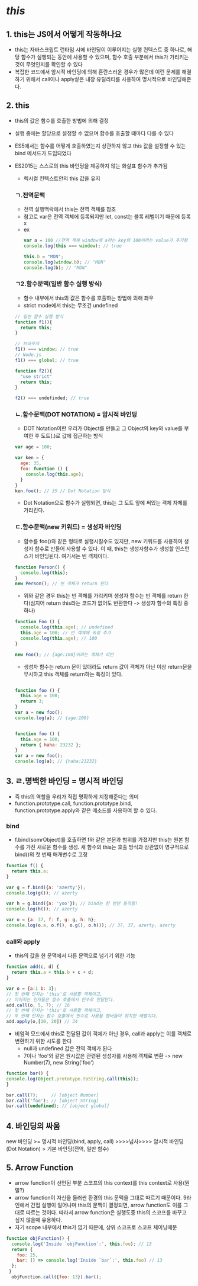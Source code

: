 # ***this***
## 1. this는 JS에서 어떻게 작동하나요
- this는 자바스크립트 런타임 시에 바인딩이 이루어지는 실행 컨텍스트 중 하나로, 해당 함수가 실행되는 동안에 사용할 수 있으며, 함수 호출 부분에서 this가 가리키는 것이 무엇인지를 확인할 수 있다
- 복잡한 코드에서 암시적 바인딩에 의해 혼란스러운 경우가 많은데 이런 문제를 해결하기 위해서 call이나 apply샅은 내장 유틸리티를 사용하여 명시적으로 바인딩해준다.

## 2. this
- this의 값은 함수를 호출한 방법에 의해 결정
- 실행 중에는 할당으로 설정할 수 없으며 함수를 호출할 떄마다 다를 수 있다
- ES5에서는 함수를 어떻게 호출하였는지 상관하지 않고 this 값을 설정할 수 있는 bind 메서드가 도입되었다
- ES2015는 스스로의 this 바인딩을 제공하지 않는 화살표 함수가 추가됨
  - 렉시컬 컨텍스트안의 this 값을 유지
  ### ㄱ.전역문맥
  - 전역 실행맥락에서 this는 전역 객체를 참조
  - 참고로 var은 전역 객체에 등록되지만 let, const는 블록 레벨이기 때문에 등록 x
  - ex 
    ```js
    var a = 100 //전역 객체 window에 a라는 key와 100이라는 value가 추가됨
    console.log(this === window); // true
    
    this.b = "MDN";
    console.log(window.b); // "MDN"
    console.log(b); // "MDN"
    ```
  ### ㄱ2.함수문맥(일반 함수 실행 방식)
  - 함수 내부에서 this의 값은 함수를 호출하는 방법에 의해 좌우
  - strict mode에서 this는 무조건 undefined
  ```js
  // 일반 함수 실행 방식
  function f1(){
    return this;
  }

  // 브라우저
  f1() === window; // true
  // Node.js
  f1() === global; // true

  function f2(){
    "use strict"
    return this;
  }
  
  f2() === undefinded; // true
  ```
  ### ㄴ.함수문맥(DOT NOTATION) = 암시적 바인딩
  - DOT Notation이란 우리가 Object를 만들고 그 Object의 key와 value를 부여한 후 도트(.)로 값에 접근하는 방식
  ```js
  var age = 100;

  var ken = {
    age: 35,
    foo: function () {
      console.log(this.age); 
    }
  }
  ken.foo(); // 35 // Dot Notation 방식
  ```
  - Dot Notation으로 함수가 실행되면, this는 그 도트 앞에 써있는 객체 자체를 가리킨다.
  ### ㄷ.함수문맥(new 키워드) = 생성자 바인딩
  - 함수를 foo()와 같은 형태로 실행시킬수도 있지만, new 키워드를 사용하여 생성자 함수로 만들어 사용할 수 있다. 이 때, this는 생성자함수가 생성할 인스턴스가 바인딩된다. 여기서는 빈 객체이다.
  ```js
  function Person() {
    console.log(this);
  }
  new Person(); // 빈 객체가 return 된다
  ```
  - 위와 같은 경우 this는 빈 객체를 가리키며 생성자 함수는 빈 객체를 return 한다(심지어 return this라는 코드가 없어도 반환한다 -> 생성자 함수의 특징 중 하나)
  
  ```js
  function Foo () {
    console.log(this.age); // undefined
    this.age = 100; // 빈 객체에 속성 추가
    console.log(this.age); // 100
  }

  new Foo(); // {age:100}이라는 객체가 리턴
  ```
  - 생성자 함수는 return 문이 있더라도 return 값이 객체가 아닌 이상 return문을 무시하고 this 객체를 return하는 특징이 있다.
  ```js
  
  function foo () {
    this.age = 100;
    return 3;
  }
  var a = new foo();
  console.log(a); // {age:100}

  
  function foo () {
    this.age = 100;
    return { haha: 23232 };
  }
  var a = new foo();
  console.log(a); // {haha:23232}
  ```
## 3. ㄹ.명백한 바인딩 = 명시적 바인딩
  - 즉 this의 역할을 우리가 직접 명확하게 지정해준다는 의미
  - function.prototype.call, function.prototype.bind, function.prototype.apply와 같은 메소드를 사용하여 할 수 있다.
  ### bind
  - f.bind(somrObject)를 호출하면 f와 같은 본문과 범위를 가졌지만 this는 원본 함수를 가진 새로운 함수를 생성. 새 함수의 this는 호출 방식과 상관없이 영구적으로 bind()의 첫 번째 매개변수로 고정

  ```js
  function f() {
    return this.a;  
  }

  var g = f.bind({a: 'azerty'});
  console.log(g()); // azerty

  var h = g.bind({a: 'yoo'}); // bind는 한 번만 동작함!
  console.log(h()); // azerty

  var o = {a: 37, f: f, g: g, h: h};
  console.log(o.a, o.f(), o.g(), o.h()); // 37, 37, azerty, azerty
  ```

  ### call와 apply
  - this의 값을 한 문맥에서 다른 문맥으로 넘기기 위한 기능
  ```js
  function add(c, d) {
    return this.a + this.b + c + d;
  }

  var o = {a:1 b: 3};
  // 첫 번째 인자는 'this'로 사용할 객체이고,
  // 이어지는 인자들은 함수 호출에서 인수로 전달된다.
  add.call(o, 5, 7); // 16
  // 첫 번째 인자는 'this'로 사용할 객체이고,
  // 두 번째 인자는 함수 호출에서 인수로 사용될 멤버들이 위치한 배열이다.
  add.apply(o,[10, 20]) // 34
  ```

  - 비엄격 모드에서 this로 전달된 값이 객체가 아닌 경우, call과 apply는 이를 객체로 변환하기 위한 시도를 한다
    - null과 undefined 값은 전역 객체가 된다
    - 7이나 'foo'와 같은 원시값은 관련된 생성자를 사용해 객체로 변환 -> new Number(7), new String('foo')

  ```js
  function bar() {
  console.log(Object.prototype.toString.call(this));
  }

  bar.call(7);     // [object Number]
  bar.call('foo'); // [object String]
  bar.call(undefined); // [object global]
  ```

  ## 4. 바인딩의 싸움
  new 바인딩 >= 명시적 바인딩(bind, apply, call) >>>>넘사>>>> 암시적 바인딩(Dot Notation) > 기본 바인딩(전역, 일반 함수)

  ## 5. Arrow Function
  - arrow function이 선언된 부분 스코프의 this context를 this context로 사용(뭔말?)
  - arrow function이 자신을 둘러싼 환경의 this 문맥을 그대로 따르기 때문이다. 9라인에서 간접 실행이 일어나며 this의 문맥이 결정되면, arrow function도 이를 그대로 따르는 것이다. 따라서 arrow function은 실행도중 this의 스코프를 바꾸고 싶지 않을때 유용하다.
  - 자기 scope 내부에서 this가 없기 때문에, 상위 스코프로 스코프 체이닝때문
  ```js
  function objFunction() { 
    console.log('Inside `objFunction`:', this.foo); // 13 
    return { 
      foo: 25,
      bar: () => console.log('Inside `bar`:', this.foo) // 13 
    };
   }
    objFunction.call({foo: 13}).bar();

  ```
